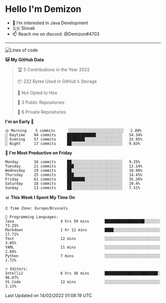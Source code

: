 # Hello I'm Demizon
- 👀 I’m interested in Java Development
- 🇸🇰 Slovak
- 📫 Reach me on discord: @Demizon#4703
<hr>

<!--START_SECTION:waka-->
![Lines of code](https://img.shields.io/badge/From%20Hello%20World%20I%27ve%20Written-12%20Thousand%20lines%20of%20code-blue)

**🐱 My GitHub Data** 

> 🏆 5 Contributions in the Year 2022
 > 
> 📦 222 Bytes Used in GitHub's Storage 
 > 
> 🚫 Not Opted to Hire
 > 
> 📜 3 Public Repositories 
 > 
> 🔑 6 Private Repositories  
 > 
**I'm an Early 🐤** 

```text
🌞 Morning    5 commits      ░░░░░░░░░░░░░░░░░░░░░░░░░   2.89% 
🌆 Daytime    94 commits     █████████████░░░░░░░░░░░░   54.34% 
🌃 Evening    57 commits     ████████░░░░░░░░░░░░░░░░░   32.95% 
🌙 Night      17 commits     ██░░░░░░░░░░░░░░░░░░░░░░░   9.83%

```
📅 **I'm Most Productive on Friday** 

```text
Monday       16 commits     ██░░░░░░░░░░░░░░░░░░░░░░░   9.25% 
Tuesday      21 commits     ███░░░░░░░░░░░░░░░░░░░░░░   12.14% 
Wednesday    19 commits     ██░░░░░░░░░░░░░░░░░░░░░░░   10.98% 
Thursday     25 commits     ███░░░░░░░░░░░░░░░░░░░░░░   14.45% 
Friday       61 commits     ████████░░░░░░░░░░░░░░░░░   35.26% 
Saturday     18 commits     ██░░░░░░░░░░░░░░░░░░░░░░░   10.4% 
Sunday       13 commits     ██░░░░░░░░░░░░░░░░░░░░░░░   7.51%

```


📊 **This Week I Spent My Time On** 

```text
⌚︎ Time Zone: Europe/Brussels

💬 Programming Languages: 
Java                     4 hrs 59 mins       ██████████████████░░░░░░░   73.25% 
Markdown                 1 hr 12 mins        ████░░░░░░░░░░░░░░░░░░░░░   17.71% 
Text                     12 mins             ░░░░░░░░░░░░░░░░░░░░░░░░░   3.05% 
YAML                     11 mins             ░░░░░░░░░░░░░░░░░░░░░░░░░   2.84% 
Python                   7 mins              ░░░░░░░░░░░░░░░░░░░░░░░░░   1.72%

🔥 Editors: 
IntelliJ                 6 hrs 36 mins       ████████████████████████░   96.87% 
VS Code                  12 mins             ░░░░░░░░░░░░░░░░░░░░░░░░░   3.13%

```


 Last Updated on 14/02/2022 01:08:19 UTC
<!--END_SECTION:waka-->
